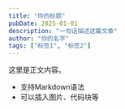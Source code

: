```yaml
---
title: "你的标题"
pubDate: 2025-01-01
description: "一句话描述这篇文章"
author: "你的名字"
tags: ["标签1", "标签2"]
---
```


这里是正文内容。

- 支持Markdown语法
- 可以插入图片、代码块等
